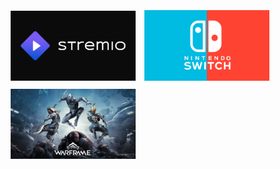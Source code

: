 <a href="./stremio.md"><img src="./img/bannerStremio.png" width="200px" style="padding: 1%"></a>
<a href="./switch.md"><img src="./img/bannerNintendoSwitch.png" width="200px" style="padding: 1%"></a>
<a href="./warframe.md"><img src="./img/bannerWarframe.webp" width="200px" style="padding: 1%"></a>